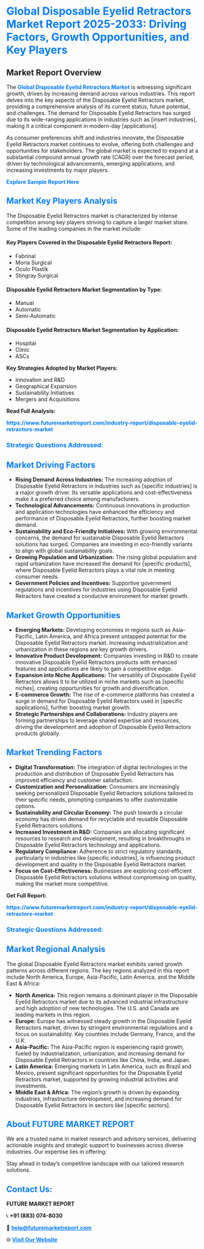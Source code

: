 <h1 style="color: #007BFF;">Global Disposable Eyelid Retractors Market Report 2025-2033: Driving Factors, Growth Opportunities, and Key Players</h1>

<section id="overview">
<h2>Market Report Overview</h2>
<p>The <a href="https://www.futuremarketreport.com/industry-report/disposable-eyelid-retractors-market" style="color: #007BFF; text-decoration: none;"><strong>Global Disposable Eyelid Retractors Market</strong></a> is witnessing significant growth, driven by increasing demand across various industries. This report delves into the key aspects of the Disposable Eyelid Retractors market, providing a comprehensive analysis of its current status, future potential, and challenges. The demand for Disposable Eyelid Retractors has surged due to its wide-ranging applications in industries such as [insert industries], making it a critical component in modern-day [applications].</p>
<p>As consumer preferences shift and industries innovate, the Disposable Eyelid Retractors market continues to evolve, offering both challenges and opportunities for stakeholders. The global market is expected to expand at a substantial compound annual growth rate (CAGR) over the forecast period, driven by technological advancements, emerging applications, and increasing investments by major players.</p>
</section>

<section id="overview">
<p><a href="https://www.futuremarketreport.com/request-sample/reportId=53541" style="color: #007BFF; text-decoration: none;"><strong>Explore Sample Report Here</strong></a></p>
</section>

<section id="key-players">
<h2 style="color: #007BFF;">Market Key Players Analysis</h2>
<p>The Disposable Eyelid Retractors market is characterized by intense competition among key players striving to capture a larger market share. Some of the leading companies in the market include:</p>
<h4>Key Players Covered in the Disposable Eyelid Retractors Report:</h4>
<ul><li>Fabrinal</li><li>Moria Surgical</li><li>Oculo Plastik</li><li>Stingray Surgical</li></ul>
<h4>Disposable Eyelid Retractors Market Segmentation by Type:</h4>
<ul><li>Manual</li><li>Automatic</li><li>Semi-Automatic</li></ul>

<h4>Disposable Eyelid Retractors Market Segmentation by Application:</h4>
<ul><li>Hospital</li><li>Clinic</li><li>ASCs</li></ul>
<p><strong>Key Strategies Adopted by Market Players:</strong></p>
<ul>
<li>Innovation and R&D</li>
<li>Geographical Expansion</li>
<li>Sustainability Initiatives</li>
<li>Mergers and Acquisitions</li>
</ul>
</section>

<section>
<p><strong>Read Full Analysis: </strong></p><a href="https://www.futuremarketreport.com/industry-report/disposable-eyelid-retractors-market" style="color: #007BFF; text-decoration: none;"><strong>https://www.futuremarketreport.com/industry-report/disposable-eyelid-retractors-market</strong></a>
<h3 style="color: #007BFF;">Strategic Questions Addressed:</h3>
</section>

<section id="driving-factors">
<h2 style="color: #007BFF;">Market Driving Factors</h2>
<ul>
<li><strong>Rising Demand Across Industries:</strong> The increasing adoption of Disposable Eyelid Retractors in industries such as [specific industries] is a major growth driver. Its versatile applications and cost-effectiveness make it a preferred choice among manufacturers.</li>
<li><strong>Technological Advancements:</strong> Continuous innovations in production and application technologies have enhanced the efficiency and performance of Disposable Eyelid Retractors, further boosting market demand.</li>
<li><strong>Sustainability and Eco-Friendly Initiatives:</strong> With growing environmental concerns, the demand for sustainable Disposable Eyelid Retractors solutions has surged. Companies are investing in eco-friendly variants to align with global sustainability goals.</li>
<li><strong>Growing Population and Urbanization:</strong> The rising global population and rapid urbanization have increased the demand for [specific products], where Disposable Eyelid Retractors plays a vital role in meeting consumer needs.</li>
<li><strong>Government Policies and Incentives:</strong> Supportive government regulations and incentives for industries using Disposable Eyelid Retractors have created a conducive environment for market growth.</li>
</ul>
</section>

<section id="growth-opportunities">
<h2 style="color: #007BFF;">Market Growth Opportunities</h2>
<ul>
<li><strong>Emerging Markets:</strong> Developing economies in regions such as Asia-Pacific, Latin America, and Africa present untapped potential for the Disposable Eyelid Retractors market. Increasing industrialization and urbanization in these regions are key growth drivers.</li>
<li><strong>Innovative Product Development:</strong> Companies investing in R&D to create innovative Disposable Eyelid Retractors products with enhanced features and applications are likely to gain a competitive edge.</li>
<li><strong>Expansion into Niche Applications:</strong> The versatility of Disposable Eyelid Retractors allows it to be utilized in niche markets such as [specific niches], creating opportunities for growth and diversification.</li>
<li><strong>E-commerce Growth:</strong> The rise of e-commerce platforms has created a surge in demand for Disposable Eyelid Retractors used in [specific applications], further boosting market growth.</li>
<li><strong>Strategic Partnerships and Collaborations:</strong> Industry players are forming partnerships to leverage shared expertise and resources, driving the development and adoption of Disposable Eyelid Retractors products globally.</li>
</ul>
</section>

<section id="trending-factors">
<h2 style="color: #007BFF;">Market Trending Factors</h2>
<ul>
<li><strong>Digital Transformation:</strong> The integration of digital technologies in the production and distribution of Disposable Eyelid Retractors has improved efficiency and customer satisfaction.</li>
<li><strong>Customization and Personalization:</strong> Consumers are increasingly seeking personalized Disposable Eyelid Retractors solutions tailored to their specific needs, prompting companies to offer customizable options.</li>
<li><strong>Sustainability and Circular Economy:</strong> The push towards a circular economy has driven demand for recyclable and reusable Disposable Eyelid Retractors solutions.</li>
<li><strong>Increased Investment in R&D:</strong> Companies are allocating significant resources to research and development, resulting in breakthroughs in Disposable Eyelid Retractors technology and applications.</li>
<li><strong>Regulatory Compliance:</strong> Adherence to strict regulatory standards, particularly in industries like [specific industries], is influencing product development and quality in the Disposable Eyelid Retractors market.</li>
<li><strong>Focus on Cost-Effectiveness:</strong> Businesses are exploring cost-efficient Disposable Eyelid Retractors solutions without compromising on quality, making the market more competitive.</li>
</ul>
</section>

<section>
<p><strong>Get Full Report: </strong></p><a href="https://www.futuremarketreport.com/industry-report/disposable-eyelid-retractors-market" style="color: #007BFF; text-decoration: none;"><strong>https://www.futuremarketreport.com/industry-report/disposable-eyelid-retractors-market</strong></a>
<h3 style="color: #007BFF;">Strategic Questions Addressed:</h3>
</section>


<section id="regional-analysis">
<h2 style="color: #007BFF;">Market Regional Analysis</h2>
<p>The global Disposable Eyelid Retractors market exhibits varied growth patterns across different regions. The key regions analyzed in this report include North America, Europe, Asia-Pacific, Latin America, and the Middle East & Africa:</p>
<ul>
<li><strong>North America:</strong> This region remains a dominant player in the Disposable Eyelid Retractors market due to its advanced industrial infrastructure and high adoption of new technologies. The U.S. and Canada are leading markets in this region.</li>
<li><strong>Europe:</strong> Europe has witnessed steady growth in the Disposable Eyelid Retractors market, driven by stringent environmental regulations and a focus on sustainability. Key countries include Germany, France, and the U.K.</li>
<li><strong>Asia-Pacific:</strong> The Asia-Pacific region is experiencing rapid growth, fueled by industrialization, urbanization, and increasing demand for Disposable Eyelid Retractors in countries like China, India, and Japan.</li>
<li><strong>Latin America:</strong> Emerging markets in Latin America, such as Brazil and Mexico, present significant opportunities for the Disposable Eyelid Retractors market, supported by growing industrial activities and investments.</li>
<li><strong>Middle East & Africa:</strong> The region’s growth is driven by expanding industries, infrastructure development, and increasing demand for Disposable Eyelid Retractors in sectors like [specific sectors].</li>
</ul>
</section>

<footer>
<h2 style="color: #007BFF;">About FUTURE MARKET REPORT</h2>
<p>We are a trusted name in market research and advisory services, delivering actionable insights and strategic support to businesses across diverse industries. Our expertise lies in offering:</p>

<p>Stay ahead in today’s competitive landscape with our tailored research solutions.</p>

<h2 style="color: #007BFF;">Contact Us:</h2>
<p><strong>FUTURE MARKET REPORT</strong></p>
<p>📞 <strong>+91 (883) 074-8030</strong></p>
<p>📧 <strong><a href="mailto:help@futuremarketreport.com" style="color: #007BFF;">help@futuremarketreport.com</a></strong></p>
<p>🌐 <strong><a href="https://www.futuremarketreport.com/" style="color: #007BFF;">Visit Our Website</a></strong></p>
</footer>